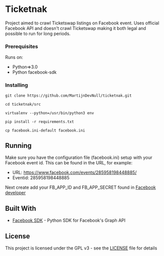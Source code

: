 # Ticketnak

Project aimed to crawl Ticketswap listings on Facebook event. Uses official 
Facebook API and doesn't crawl Ticketswap making it both legal and possible to run for long periods.

### Prerequisites

Runs on:

* Python=>3.0
* Python facebook-sdk

### Installing

```
git clone https://github.com/MartijnDevNull/ticketnak.git
```

```
cd ticketnak/src
```
```
virtualenv --python=/usr/bin/python3 env
```
```
pip install -r requirements.txt
```
```
cp facebook.ini-default facebook.ini
```
## Running

Make sure you have the configuration file (facebook.ini) setup with your Facebook event id. This can be found in the URL, for example:
* URL: https://www.facebook.com/events/285958198448885/
* Eventid: 285958198448885

Next create add your FB_APP_ID and FB_APP_SECRET found in [Facebook developer](https://developers.facebook.com/apps/) 

## Built With

* [Facebook SDK](https://github.com/mobolic/facebook-sdk) - Python SDK for Facebook's Graph API

## License

This project is licensed under the GPL v3 - see the [LICENSE](LICENSE.md) file for details